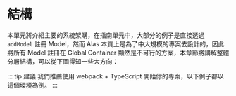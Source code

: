 # 結構

本單元將介紹主要的系統架購，在指南單元中，大部分的例子是直接透過 `addModel` 註冊 Model，然而 Alas 本質上是為了中大規模的專案去設計的，因此將所有 Model 註冊在 Global Container 顯然是不可行的方案，本章節將講解整體分層結構，可以從下圖得知一些大方向：

<Cimg text="ALAS 基礎結構" src="alas-structure.png"></Cimg>

::: tip 建議
我們推薦使用 webpack + TypeScript 開始你的專案，以下例子都以這個環境為例。
:::
